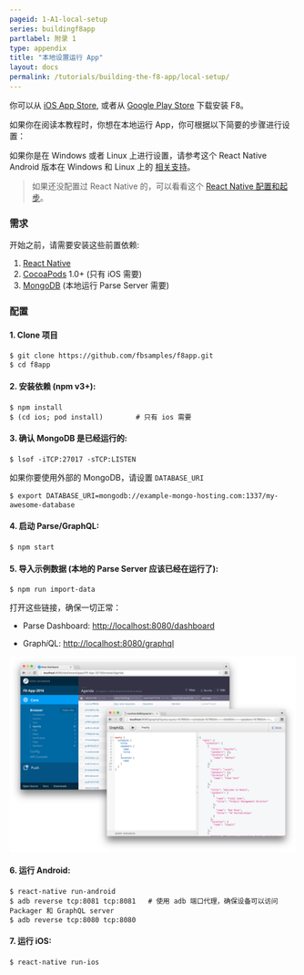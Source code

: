 ```yaml
---
pageid: 1-A1-local-setup
series: buildingf8app
partlabel: 附录 1
type: appendix
title: "本地设置运行 App"
layout: docs
permalink: /tutorials/building-the-f8-app/local-setup/
---
```


你可以从 [iOS App Store](https://itunes.apple.com/us/app/f8/id853467066), 或者从 [Google Play Store](https://play.google.com/store/apps/details?id=com.facebook.f8) 下载安装 F8。

如果你在阅读本教程时，你想在本地运行 App，你可根据以下简要的步骤进行设置：

如果你是在 Windows 或者 Linux 上进行设置，请参考这个 React Native Android 版本在 Windows 和 Linux 上的 [相关支持](http://facebook.github.io/react-native/docs/linux-windows-support.html#content)。

>  如果还没配置过 React Native 的，可以看看这个 [React Native 配置和起步](http://www.liaohuqiu.net/cn/posts/react-native-1/)。

### 需求

开始之前，请需要安装这些前置依赖:

1. [React Native](http://facebook.github.io/react-native/docs/getting-started.html)
2. [CocoaPods](http://cocoapods.org) 1.0+ (只有 iOS 需要)
3. [MongoDB](https://www.mongodb.org/downloads) (本地运行 Parse Server 需要)

### 配置

#### 1. **Clone 项目**

```
$ git clone https://github.com/fbsamples/f8app.git
$ cd f8app
```

#### 2. **安装依赖** (npm v3+):

```
$ npm install
$ (cd ios; pod install)        # 只有 ios 需要
```

#### 3. **确认 MongoDB 是已经运行的:**

```
$ lsof -iTCP:27017 -sTCP:LISTEN
```

如果你要使用外部的 MongoDB，请设置 `DATABASE_URI`

```
$ export DATABASE_URI=mongodb://example-mongo-hosting.com:1337/my-awesome-database
```

#### 4. **启动 Parse/GraphQL:**

```
$ npm start
```

#### 5. **导入示例数据** (本地的 Parse Server 应该已经在运行了):

```
$ npm run import-data
```

打开这些链接，确保一切正常：

* Parse Dashboard: [http://localhost:8080/dashboard](http://localhost:8080/dashboard)
    
* Graph*i*QL: [http://localhost:8080/graphql](http://localhost:8080/graphql?query=query+%7B%0A++schedule+%7B%0A++++title%0A++++speakers+%7B%0A++++++name%0A++++++title%0A++++%7D%0A++++location+%7B%0A++++++name%0A++++%7D%0A++%7D%0A%7D)

<img src="static/images/screenshot-server@2x.png">


#### 6. **运行 Android**:

```
$ react-native run-android
$ adb reverse tcp:8081 tcp:8081   # 使用 adb 端口代理，确保设备可以访问 Packager 和 GraphQL server
$ adb reverse tcp:8080 tcp:8080
```


#### 7. **运行 iOS:**

```
$ react-native run-ios
```

